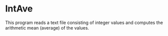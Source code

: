 # IntAve

This program reads a text file consisting of integer values and computes the arithmetic mean (average) of the values.
